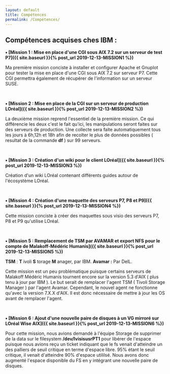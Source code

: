 ```yaml
---
layout: default
title: Compétences
permalink: /Compétences/
---
```


Compétences acquises ches IBM :
---

<span><strong>▪ [Mission 1 : Mise en place d'une CGI sous AIX 7.2 sur un serveur de test P7]({{ site.baseurl }}{% post_url 2019-12-13-MISSION1 %})</strong></span>

Ma première mission conciste à installer et configurer Apache et Gnuplot pour tester la mise en place d'une CGI sous AIX 7.2 sur serveur P7. Cette CGI permettra également de récupérer de l'information sur un serveur SUSE.

&nbsp;


<span><strong>▪ [Mission 2 : Mise en place de la CGI sur un serveur de production LOréal]({{ site.baseurl }}{% post_url 2019-12-13-MISSION2 %})</strong></span>

La deuxième mission reprend l'essentiel de la première mission. Ce qui différencie les deux c'est le fait qu'ici, les manipulations seront faites sur des serveurs de production. Une collecte sera faite automatiquement tous les jours à 6h,12h et 18h afin de recolter le plus de données possibles ( resultat de la commande __df__ ) sur 99 serveurs. 

&nbsp;


<span><strong>▪ [Mission 3 : Création d'un wiki pour le client LOréal]({{ site.baseurl }}{% post_url 2019-12-13-MISSION3 %})</strong></span>

Création d'un wiki LOréal contenant différents guides autour de l'écosystème LOréal.


&nbsp;


<span><strong>▪ [Mission 4 : Création d'une maquette des serveurs P7, P8 et P9]({{ site.baseurl }}{% post_url 2019-12-13-MISSION4 %})</strong></span>

Cette mission conciste à créer des maquettes sous visio des serveurs P7, P8 et P9 qu'utilise LOréal.


&nbsp;


<span><strong>▪ [Mission 5 : Remplacement de TSM par AVAMAR et export NFS pour le compte de Malakoff-Médéric Humanis]({{ site.baseurl }}{% post_url 2019-12-13-MISSION5 %})</strong></span>

__TSM__ : __T__ ivoli __S__ torage __M__ anager, par IBM.
__Avamar :__ Par DelL.

Cette mission est un peu problématique puisque certains serveurs de Malakoff Médéric Humanis tournent encore sur la version 5.3 d'AIX ( plus tenu à jour par IBM ). Le but serait de remplacer l'agent TSM ( Tivoli Storage Manager ) par l'agent Avamar. Cependant, le nouvel agent ne fonctionne qu'avec la version 7.X.X d'AIX. Il est donc nécessaire de mettre à jour les OS avant de remplacer l'agent.


&nbsp;


<span><strong>▪ [Mission 6 : Ajout d'une nouvelle paire de disques à un VG mirroré sur LOréal Wise AIX]({{ site.baseurl }}{% post_url 2019-12-13-MISSION6 %})</strong></span>

Pour cette mission, nous avions demandé à l'équipe Storage de supprimer de la data sur le filesystem __/dev/lvisisusrPT1__ pour libérer de l'espace puisque nous avions reçu un ticket indiquant que le fs venait d'atteindre un des palliers de seuil critique en terme d'espace libre. 95% étant le seuil critique, il venait d'atteindre 90% d'espace utililsé. Nous avons donc augmenté l'espace disponible du FS en y intégrant une nouvelle paire de disques.
